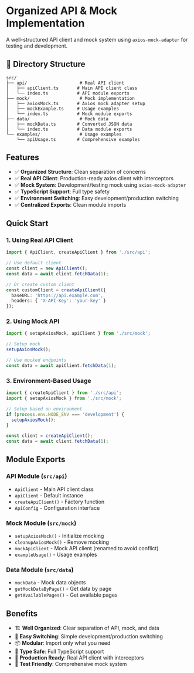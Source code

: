 # Organized API & Mock Implementation

A well-structured API client and mock system using `axios-mock-adapter` for testing and development.

## 📁 Directory Structure

```
src/
├── api/                    # Real API client
│   ├── apiClient.ts       # Main API client class
│   └── index.ts           # API module exports
├── mock/                   # Mock implementation
│   ├── axiosMock.ts       # Axios mock adapter setup
│   ├── mockExample.ts     # Usage examples
│   └── index.ts           # Mock module exports
├── data/                   # Mock data
│   ├── mockData.ts        # Converted JSON data
│   └── index.ts           # Data module exports
└── examples/               # Usage examples
    └── apiUsage.ts        # Comprehensive examples
```

## Features

- ✅ **Organized Structure**: Clean separation of concerns
- ✅ **Real API Client**: Production-ready axios client with interceptors
- ✅ **Mock System**: Development/testing mock using `axios-mock-adapter`
- ✅ **TypeScript Support**: Full type safety
- ✅ **Environment Switching**: Easy development/production switching
- ✅ **Centralized Exports**: Clean module imports

## Quick Start

### 1. Using Real API Client

```typescript
import { ApiClient, createApiClient } from './src/api';

// Use default client
const client = new ApiClient();
const data = await client.fetchData(1);

// Or create custom client
const customClient = createApiClient({
  baseURL: 'https://api.example.com',
  headers: { 'X-API-Key': 'your-key' }
});
```

### 2. Using Mock API

```typescript
import { setupAxiosMock, apiClient } from './src/mock';

// Setup mock
setupAxiosMock();

// Use mocked endpoints
const data = await apiClient.fetchData(1);
```

### 3. Environment-Based Usage

```typescript
import { createApiClient } from './src/api';
import { setupAxiosMock } from './src/mock';

// Setup based on environment
if (process.env.NODE_ENV === 'development') {
  setupAxiosMock();
}

const client = createApiClient();
const data = await client.fetchData(1);
```

## Module Exports

### API Module (`src/api`)
- `ApiClient` - Main API client class
- `apiClient` - Default instance
- `createApiClient()` - Factory function
- `ApiConfig` - Configuration interface

### Mock Module (`src/mock`)
- `setupAxiosMock()` - Initialize mocking
- `cleanupAxiosMock()` - Remove mocking
- `mockApiClient` - Mock API client (renamed to avoid conflict)
- `exampleUsage()` - Usage examples

### Data Module (`src/data`)
- `mockData` - Mock data objects
- `getMockDataByPage()` - Get data by page
- `getAvailablePages()` - Get available pages

## Benefits

- 🏗️ **Well Organized**: Clear separation of API, mock, and data
- 🔄 **Easy Switching**: Simple development/production switching
- 📦 **Modular**: Import only what you need
- 🎯 **Type Safe**: Full TypeScript support
- 🚀 **Production Ready**: Real API client with interceptors
- 🧪 **Test Friendly**: Comprehensive mock system
